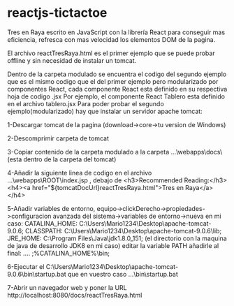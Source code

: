 # reactjs-tictactoe
Tres en Raya escrito en JavaScript con la librería React para conseguir mas eficiencia, refresca con mas velocidad los elementos DOM de la pagina.

El archivo reactTresRaya.html es el primer ejemplo que se puede probar offline y sin necesidad de instalar un tomcat.

Dentro de la carpeta modulado se encuentra el codigo del segundo ejemplo que es el mismo codigo que el del primer ejemplo pero
modularizado por componentes React, cada componente React esta definido en su respectiva hoja de codigo .jsx
Por ejemplo, el componente React Tablero esta definido en el archivo tablero.jsx
Para poder probar el segundo ejemplo(modularizado) hay que instalar un servidor apache tomcat:

1-Descargar tomcat de la pagina (download->core->tu version de Windows)

2-Descomprimir carpeta de tomcat

3-Copiar contenido de la carpeta modulado a la carpeta ...\webapps\docs\ (esta dentro de la carpeta del tomcat)

4-Añadir la siguiente linea de codigo en el archivo ...\webapps\ROOT\index.jsp , debajo de &lt;h3>Recommended Reading:&lt;/h3&gt;
  &lt;h4&gt;&lt;a href="${tomcatDocUrl}reactTresRaya.html"&gt;Tres en Raya&lt;/a>&lt;/h4&gt;

5-Añadir variables de entorno, equipo->clickDerecho->propiedades->configuracion avanzada del sistema->variables de entorno->nueva
  en mi caso:
  CATALINA_HOME: C:\Users\Mario1234\Desktop\apache-tomcat-9.0.6;
  CLASSPATH: C:\Users\Mario1234\Desktop\apache-tomcat-9.0.6\lib;
  JRE_HOME: C:\Program Files\Java\jdk1.8.0_151;     (el directorio con la maquina de java de desarrollo JDK8 en mi caso)
  editar la variable PATH añadirle al final: .... ;%CATALINA_HOME%\bin;

6-Ejecutar el C:\Users\Mario1234\Desktop\apache-tomcat-9.0.6\bin\startup.bat que en vuestro caso ...\bin\startup.bat

7-Abrir un navegador web y poner la URL http://localhost:8080/docs/reactTresRaya.html
